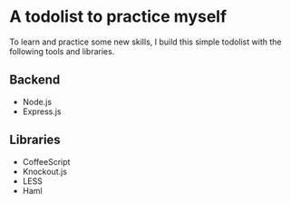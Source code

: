 # A todolist to practice myself
To learn and practice some new skills, I build this simple todolist with the following tools and libraries.

## Backend

- Node.js
- Express.js

## Libraries

- CoffeeScript
- Knockout.js
- LESS
- Haml